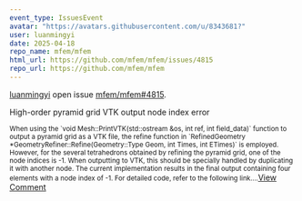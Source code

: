```yaml
---
event_type: IssuesEvent
avatar: "https://avatars.githubusercontent.com/u/8343681?"
user: luanmingyi
date: 2025-04-18
repo_name: mfem/mfem
html_url: https://github.com/mfem/mfem/issues/4815
repo_url: https://github.com/mfem/mfem
---
```


<a href='https://github.com/luanmingyi' target='_blank'>luanmingyi</a> open issue <a href='https://github.com/mfem/mfem/issues/4815' target='_blank'>mfem/mfem#4815</a>.

<p>High-order pyramid grid VTK output node index error</p><small>When using the `void Mesh::PrintVTK(std::ostream &os, int ref, int field_data)` function to output a pyramid grid as a VTK file, the refine function in `RefinedGeometry *GeometryRefiner::Refine(Geometry::Type Geom, int Times, int ETimes)` is employed. However, for the several tetrahedrons obtained by refining the pyramid grid, one of the node indices is -1. When outputting to VTK, this should be specially handled by duplicating it with another node. The current implementation results in the final output containing four elements with a node index of -1. For detailed code, refer to the following link....</small><a href='https://github.com/mfem/mfem/issues/4815' target='_blank'>View Comment</a>